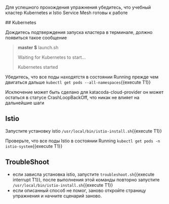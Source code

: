 Для успешного прохождения упражнения убедитесь, что учебный кластер Kubernetes и Istio Service Mesh готовы к работе

## Kubernetes

Дождитесь подтверждения запуска кластера в терминале, должно появиться такое сообщение

>
> **master $** launch.sh
>
> Waiting for Kubernetes to start...
>
> Kubernetes started
>

Убедитесь, что все поды находятстя в состоянии Running прежде чем двигаться дальше `kubectl get pods --all-namespaces`{{execute T1}}

Исключение может быть сделано для katacoda-cloud-provider он может остаться в статусе CrashLoopBackOff, что никак не влияет на дальнейшие шаги

## Istio

Запустите установку istio `/usr/local/bin/istio-install.sh`{{execute T1}}

Проверьте, что все поды Istio в состоянии Running `kubectl get pods -n istio-system`{{execute T1}}

## TroubleShoot

* если зависла установка istio, запустите `troubleshoot.sh`{{execute interrupt T1}}, после выполнения этой команды повторно запустите `/usr/local/bin/istio-install.sh`{{execute T1}}
* если описанный способ не помог, заново откройте страницу упражнения и начните сценарий заново.
